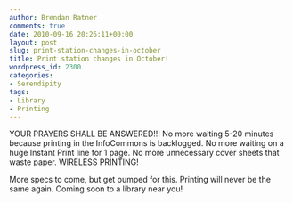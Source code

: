 ```yaml
---
author: Brendan Ratner
comments: true
date: 2010-09-16 20:26:11+00:00
layout: post
slug: print-station-changes-in-october
title: Print station changes in October!
wordpress_id: 2300
categories:
- Serendipity
tags:
- Library
- Printing
---
```


YOUR PRAYERS SHALL BE ANSWERED!!! No more waiting 5-20 minutes because printing in the InfoCommons is backlogged. No more waiting on a huge Instant Print line for 1 page. No more unnecessary cover sheets that waste paper. WIRELESS PRINTING!

More specs to come, but get pumped for this. Printing will never be the same again. Coming soon to a library near you!
